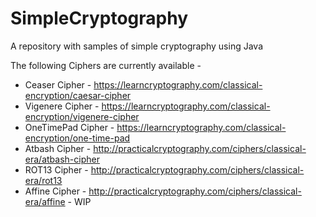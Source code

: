 # SimpleCryptography
A repository with samples of simple cryptography using Java

The following Ciphers are currently available - 

- Ceaser Cipher - https://learncryptography.com/classical-encryption/caesar-cipher
- Vigenere Cipher - https://learncryptography.com/classical-encryption/vigenere-cipher
- OneTimePad Cipher - https://learncryptography.com/classical-encryption/one-time-pad
- Atbash Cipher - http://practicalcryptography.com/ciphers/classical-era/atbash-cipher
- ROT13 Cipher - http://practicalcryptography.com/ciphers/classical-era/rot13
- Affine Cipher - http://practicalcryptography.com/ciphers/classical-era/affine - WIP
